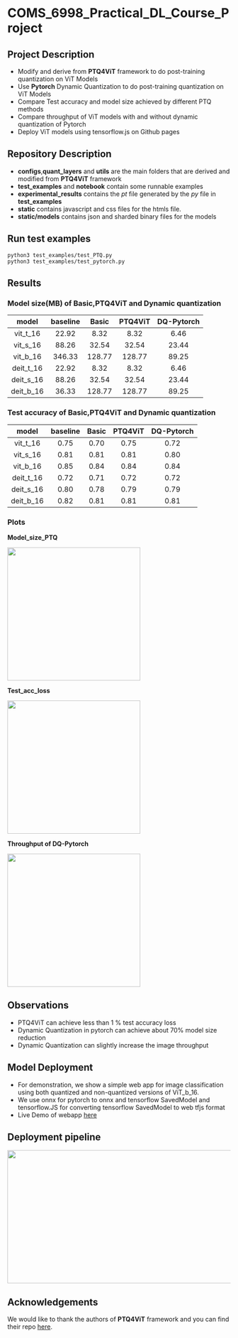 # COMS_6998_Practical_DL_Course_Project

## Project Description

- Modify and derive from **PTQ4ViT** framework to do post-training quantization on ViT Models
- Use **Pytorch** Dynamic Quantization to do post-training quantization on ViT Models
- Compare Test accuracy and model size achieved by different PTQ methods
- Compare throughput of ViT models with and without dynamic quantization of Pytorch
- Deploy ViT models using tensorflow.js on Github pages

## Repository Description

- **configs**,**quant_layers** and **utils** are the main folders that are derived and modified from  **PTQ4ViT** framework
- **test_examples** and **notebook** contain some runnable examples
- **experimental_results** contains the *pt* file generated by the *py* file in **test_examples**
- **static** contains javascript and css files for the htmls file.
- **static/models** contains json and sharded binary files for the models

## Run test examples
```
python3 test_examples/test_PTQ.py
python3 test_examples/test_pytorch.py
```

## Results
### Model size(MB) of Basic,PTQ4ViT and Dynamic quantization

|     model    | baseline | Basic  | PTQ4ViT | DQ-Pytorch |
|:------------:|:--------:|:------:|:-------:|:----------:|
| vit_t_16     | 22.92    | 8.32   | 8.32    |  6.46      |
| vit_s_16     | 88.26    | 32.54  | 32.54   |   23.44    |
| vit_b_16     | 346.33   | 128.77 | 128.77  |   89.25    |
| deit_t_16    | 22.92    | 8.32   | 8.32    |   6.46     |
| deit_s_16    | 88.26    | 32.54  | 32.54   |   23.44    |
| deit_b_16    | 36.33    | 128.77 | 128.77  |   89.25    |

### Test accuracy of Basic,PTQ4ViT and Dynamic quantization

|     model    | baseline | Basic  | PTQ4ViT | DQ-Pytorch |
|:------------:|:--------:|:------:|:-------:|:----------:|
| vit_t_16     | 0.75     | 0.70   | 0.75    |  0.72      |
| vit_s_16     | 0.81     | 0.81   | 0.81    |   0.80     |
| vit_b_16     | 0.85     | 0.84   | 0.84    |   0.84     |
| deit_t_16    | 0.72     | 0.71   | 0.72    |   0.72     |
| deit_s_16    | 0.80     | 0.78   | 0.79    |   0.79     |
| deit_b_16    | 0.82     | 0.81   | 0.81    |   0.81     |

### Plots

**Model_size_PTQ**

<img src="images/model_size_reduce.png" width="300" height="300">

**Test_acc_loss**

<img src="images/test_acc_loss.png" width="300" height="300">

**Throughput of DQ-Pytorch**

<img src='images/thp.png' width="300" height="300" >

## Observations

- PTQ4ViT can achieve less than 1 % test accuracy loss 
- Dynamic Quantization in pytorch can achieve about 70% model size reduction 
- Dynamic Quantization can slightly increase the image throughput

## Model Deployment

- For demonstration, we show a simple web app for image classification using both quantized and non-quantized versions of ViT_b_16. 
- We use onnx for pytorch to onnx and tensorflow SavedModel and tensorflow.JS for converting tensorflow SavedModel to web tfjs format
- Live Demo of webapp [here](https://xiangyi-zeng.github.io/COMS_6998_Practical_DL_proj/index.html)

## Deployment pipeline

<img src="images/demo_flow.png" width="600" height="300">

## Acknowledgements
We would like to thank the authors of **PTQ4ViT** framework and you can find their repo [here](https://github.com/hahnyuan/PTQ4ViT).
